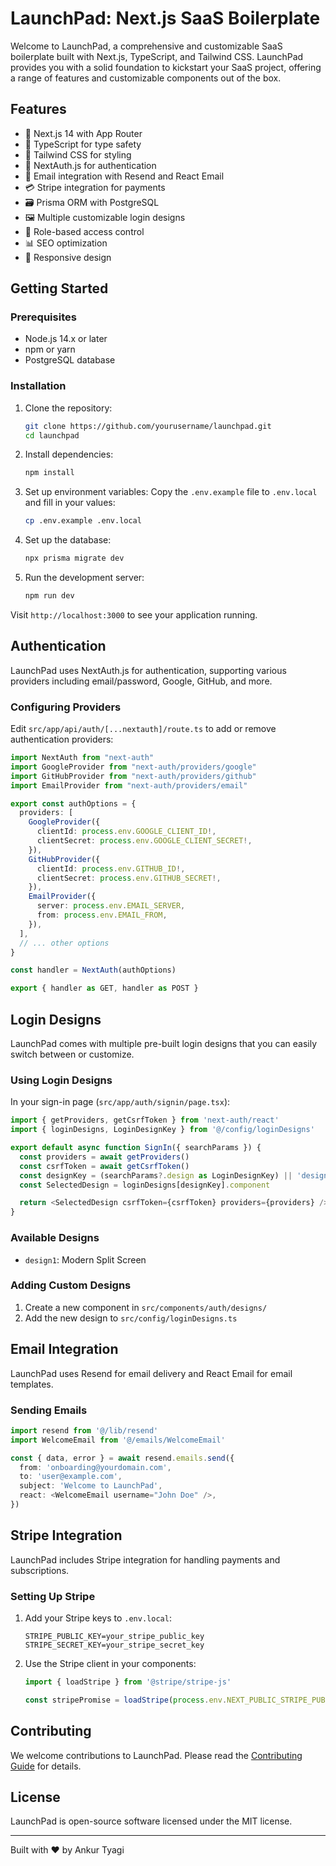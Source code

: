 # LaunchPad: Next.js SaaS Boilerplate

Welcome to LaunchPad, a comprehensive and customizable SaaS boilerplate built with Next.js, TypeScript, and Tailwind CSS. LaunchPad provides you with a solid foundation to kickstart your SaaS project, offering a range of features and customizable components out of the box.

## Features

- 🚀 Next.js 14 with App Router
- 💎 TypeScript for type safety
- 🎨 Tailwind CSS for styling
- 🔐 NextAuth.js for authentication
- 📧 Email integration with Resend and React Email
- 💳 Stripe integration for payments
- 🗃️ Prisma ORM with PostgreSQL
- 🖼️ Multiple customizable login designs
- 🚦 Role-based access control
- 📊 SEO optimization
- 📱 Responsive design

## Getting Started

### Prerequisites

- Node.js 14.x or later
- npm or yarn
- PostgreSQL database

### Installation

1. Clone the repository:
   ```bash
   git clone https://github.com/yourusername/launchpad.git
   cd launchpad
   ```

2. Install dependencies:
   ```bash
   npm install
   ```

3. Set up environment variables:
   Copy the `.env.example` file to `.env.local` and fill in your values:
   ```bash
   cp .env.example .env.local
   ```

4. Set up the database:
   ```bash
   npx prisma migrate dev
   ```

5. Run the development server:
   ```bash
   npm run dev
   ```

Visit `http://localhost:3000` to see your application running.

## Authentication

LaunchPad uses NextAuth.js for authentication, supporting various providers including email/password, Google, GitHub, and more.

### Configuring Providers

Edit `src/app/api/auth/[...nextauth]/route.ts` to add or remove authentication providers:

```typescript
import NextAuth from "next-auth"
import GoogleProvider from "next-auth/providers/google"
import GitHubProvider from "next-auth/providers/github"
import EmailProvider from "next-auth/providers/email"

export const authOptions = {
  providers: [
    GoogleProvider({
      clientId: process.env.GOOGLE_CLIENT_ID!,
      clientSecret: process.env.GOOGLE_CLIENT_SECRET!,
    }),
    GitHubProvider({
      clientId: process.env.GITHUB_ID!,
      clientSecret: process.env.GITHUB_SECRET!,
    }),
    EmailProvider({
      server: process.env.EMAIL_SERVER,
      from: process.env.EMAIL_FROM,
    }),
  ],
  // ... other options
}

const handler = NextAuth(authOptions)

export { handler as GET, handler as POST }
```

## Login Designs

LaunchPad comes with multiple pre-built login designs that you can easily switch between or customize.

### Using Login Designs

In your sign-in page (`src/app/auth/signin/page.tsx`):

```typescript
import { getProviders, getCsrfToken } from 'next-auth/react'
import { loginDesigns, LoginDesignKey } from '@/config/loginDesigns'

export default async function SignIn({ searchParams }) {
  const providers = await getProviders()
  const csrfToken = await getCsrfToken()
  const designKey = (searchParams?.design as LoginDesignKey) || 'design1'
  const SelectedDesign = loginDesigns[designKey].component

  return <SelectedDesign csrfToken={csrfToken} providers={providers} />
}
```

### Available Designs

- `design1`: Modern Split Screen

### Adding Custom Designs

1. Create a new component in `src/components/auth/designs/`
2. Add the new design to `src/config/loginDesigns.ts`

## Email Integration

LaunchPad uses Resend for email delivery and React Email for email templates.

### Sending Emails

```typescript
import resend from '@/lib/resend'
import WelcomeEmail from '@/emails/WelcomeEmail'

const { data, error } = await resend.emails.send({
  from: 'onboarding@yourdomain.com',
  to: 'user@example.com',
  subject: 'Welcome to LaunchPad',
  react: <WelcomeEmail username="John Doe" />,
})
```

## Stripe Integration

LaunchPad includes Stripe integration for handling payments and subscriptions.

### Setting Up Stripe

1. Add your Stripe keys to `.env.local`:
   ```
   STRIPE_PUBLIC_KEY=your_stripe_public_key
   STRIPE_SECRET_KEY=your_stripe_secret_key
   ```

2. Use the Stripe client in your components:
   ```typescript
   import { loadStripe } from '@stripe/stripe-js'

   const stripePromise = loadStripe(process.env.NEXT_PUBLIC_STRIPE_PUBLIC_KEY!)
   ```

## Contributing

We welcome contributions to LaunchPad. Please read the [Contributing Guide](CONTRIBUTING.md) for details.

## License

LaunchPad is open-source software licensed under the MIT license.

---

Built with ❤️ by Ankur Tyagi